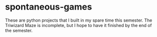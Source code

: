 # spontaneous-games

These are python projects that I built in my spare time this semester. The Triwizard Maze is incomplete, but I hope to have it finished by the end of the semester.
